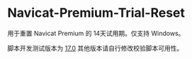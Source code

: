# Navicat-Premium-Trial-Reset
用于重置 Navicat Premium 的 14天试用期。仅支持 Windows。

脚本开发测试版本为 [17.0](https://www.navicat.com.cn/download/direct-download?product=navicat170_premium_cs_x64.exe&location=1) 其他版本请自行修改校验脚本可用性。
